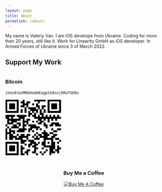 ```yaml
---
layout: page
title: About
permalink: /about/
---
```


My name is Valeriy Van. I am iOS develope from Ukraine. Coding for more than 20 years, still like it. Work for Linearity GmbH as iOS developer. In Armed Forces of Ukraine since 3 of March 2022.

## Support My Work

<div style="display: flex; justify-content: space-between; align-items: flex-start; flex-wrap: wrap; gap: 20px;">
  <div style="flex: 1; min-width: 250px;">
    <h3>Bitcoin</h3>
    <p><code>1Van83aVMRbHoAHEagpSk8oxj6RwTXD6o</code></p>
    <img src="/assets/images/bitcoin-qr.png" alt="Bitcoin QR Code" style="width: 180px; height: 180px;">
  </div>
  <div style="flex: 1; min-width: 250px; text-align: center;">
    <h3>Buy Me a Coffee</h3>
    <a href="https://www.buymeacoffee.com/valeriyvan" target="_blank">
      <img src="https://cdn.buymeacoffee.com/buttons/v2/default-yellow.png" alt="Buy Me A Coffee" style="height: 60px !important;width: 217px !important;">
    </a>
  </div>
</div>
